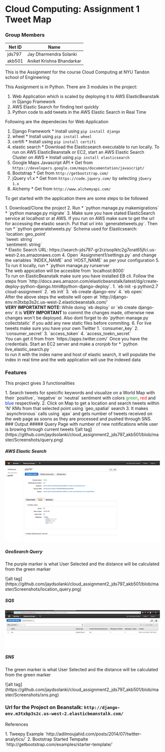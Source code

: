 # Cloud Computing: Assignment 1 Tweet Map

### Group Members

|Net ID | Name|
|----|----|
|jds797|Jay Dharmendra Solanki|
|akb501|Aniket Krishna Bhandarkar|


<p> This is the Assignment for the course Cloud Computing at NYU Tandon school of Engineering </p>
<p> This Assignment is in Python. There are 3 modules in the project:</p>

  1. Web Application which is scaled by deploying it to AWS ElasticBeanstalk in Django Framework
  2. AWS Elastic Search for finding text quickly
  3. Python code to add tweets in the AWS Elastic Search in Real Time
  
<p> Following are the dependecies for Web Application </p>

  1. Django Framework
    * Install using `pip install django`
  2. wheel
    * Install using `pip install wheel`
  3. certifi
    * Install using `pip install certifi`
  4. elastic search
    * Download the Elasticsearch executable to run locally. To run on AWS ElasticBeanstalk or EC2, start an AWS Elastic Search Cluster on AWS
    * Install using `pip install elasticsearch`
  5. Google Maps Javascript API
    * Get from `https://developers.google.com/maps/documentation/javascript/`
  6. Bootstrap
    * Get from `http://getbootstrap.com/`
  7. jQuery v1.x
    * Get from `https://code.jquery.com/` by selecting `jQuery 1.x`
  8. Alchemy
    * Get from `http://www.alchemyapi.com/`
    
<p> To get started with the application there are some steps to be followed </p>
  1. Download/Clone the project
  2. Run 
     * `python manage.py makemigrations`
     * `python manage.py migrate`
  3. Make sure you have stated ElasticSearch service at localhost or at AWS. If you run on AWS make sure to get the url for accessing the elastic search. Put that url into `generatetweets.py`. Then run
     * `python generatetweets.py`
     Schema used for Elasticsearch: <br>
     `location: geo_point`<br/>
     `tweet: string`<br/>
     `sentiment: string`<br/>
     * Elastic Search URL: https://search-jds797-gr2rzisoplktc2g7orat65jfci.us-west-2.es.amazonaws.com
  4. Open `Assignment1/settings.py` and change the variables `INDEX_NAME` and `HOST_NAME` as per your configuration
  5. To run it locally, run
     * `python manage.py runserver` <br/>
     The web appication will be accesible from `localhost:8000`
     <br> To run on ElasticBeanstalk make sure you have installed EB cli. Follow the steps from `http://docs.aws.amazon.com/elasticbeanstalk/latest/dg/create-deploy-python-django.html#python-django-deploy`.
     1. `eb init -p python2.7 cloud-assignment`
     2. `eb init`
     3. `eb create django-env`
     4. `eb open` <br/>
     After the above steps the website will open at `http://django-env.m3txbp3s2c.us-west-2.elasticbeanstalk.com/`
     <br/>
     <strong> VERY IMPORTATNT NOTE: </strong> While doing `eb deploy` or `eb create django-env` it is <b> VERY IMPORTANT </b> to commit the changes made, otherwise new changes won't be deployed. Also dont forget to do `python manage.py collectstatic` if you add any new static files before commiting.
  6. For live tweets make sure you have your own Twitter
     1. `consumer_key`
     2. `consumer_secret`
     3. `access_token`
     4. `access_toekn_secret`<br/>
     You can get it from from `https://apps.twitter.com/`
     Once you have the credentials. Start an EC2 server and make a cronjob for 
     * `python live_elastic_search.py <index_name> <host of elastic search>`<br/>
     to run it with the index name and host of elastic search, it will populate the index in real time and the web application will use the indexed data
     
### Features

<p>This project gives 3 functionalities</p>
  1. Search tweets for speicific keywords and visualize on a World Map with their `positive`, `negative` or `neutral` sentiment with colors <span style="color: #339933;">green</span>, <span style="color: #ff0000;">red</span> and <span style="color: #0033cc;">blue</span> respectively.
  2. Click on Map to get a location and search tweets within 'N' KMs from that selected point using `geo_spatial` search
  3. It makes `asynchronous` calls using `ajax` and gets number of tweets received on the web page as soons as they are processed and pushed through SNS.
### Output
##### Query Page with number of new notifications while user is browing through current tweets
![alt tag](https://github.com/jaydsolanki/cloud_assignment2_jds797_akb501/blob/master/Screenshots/query.png)

##### AWS Elastic Search
![alt tag](https://github.com/jaydsolanki/cloud_assignment2_jds797_akb501/blob/master/Screenshots/elastic_search_domain.png)

##### GeoSearch Query
<p> The purple marker is what User Selected and the distance will be calculated from the green marker </p>
![alt tag](https://github.com/jaydsolanki/cloud_assignment2_jds797_akb501/blob/master/Screenshots/location_query.png)
    
##### SQS
![alt tag](https://github.com/jaydsolanki/cloud_assignment2_jds797_akb501/blob/master/Screenshots/sqs.png)

##### SNS
<p> The green marker is what User Selected and the distance will be calculated from the green marker </p>
![alt tag](https://github.com/jaydsolanki/cloud_assignment2_jds797_akb501/blob/master/Screenshots/sns.png)

<br>

### Url for the Project on Beanstalk: `http://django-env.m3txbp3s2c.us-west-2.elasticbeanstalk.com/`

<p>References </p>
  1. Tweepy Example `http://adilmoujahid.com/posts/2014/07/twitter-analytics/`
  2. Bootstrap Started Tempalte `http://getbootstrap.com/examples/starter-template/`

